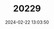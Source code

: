 ---
title: "20229"
category: "Simias concolor"
draft: false
date: 2024-02-22 13:03:50
languages:
  English: ["Pig-tailed Langur", "Pig-tailed Snub-nosed Monkey", "Pig-tailed Snub-nosed Langur"]
---
